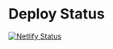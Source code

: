 # Deploy Status


[![Netlify Status](https://api.netlify.com/api/v1/badges/c2fa3bc9-8952-448b-aae7-3c5737ab21e5/deploy-status)](https://app.netlify.com/sites/y4code/deploys)